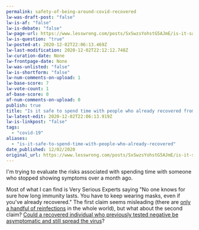 ```yaml
---
permalink: safety-of-being-around-covid-recovered
lw-was-draft-post: "false"
lw-is-af: "false"
lw-is-debate: "false"
lw-page-url: https://www.lesswrong.com/posts/SxSwzsYohstG5AJmE/is-it-safe-to-spend-time-with-people-who-already-recovered
lw-is-question: "true"
lw-posted-at: 2020-12-02T22:06:13.469Z
lw-last-modification: 2020-12-02T22:12:12.748Z
lw-curation-date: None
lw-frontpage-date: None
lw-was-unlisted: "false"
lw-is-shortform: "false"
lw-num-comments-on-upload: 1
lw-base-score: 7
lw-vote-count: 1
af-base-score: 0
af-num-comments-on-upload: 0
publish: true
title: "Is it safe to spend time with people who already recovered from COVID?"
lw-latest-edit: 2020-12-02T22:06:13.919Z
lw-is-linkpost: "false"
tags: 
  - "covid-19"
aliases: 
  - "is-it-safe-to-spend-time-with-people-who-already-recovered"
date_published: 12/02/2020
original_url: https://www.lesswrong.com/posts/SxSwzsYohstG5AJmE/is-it-safe-to-spend-time-with-people-who-already-recovered
---
```

I'm trying to evaluate the risks associated with spending time with someone who stopped showing symptoms over a month ago.

Most of what I can find is Very Serious Experts saying "No one knows for sure how long immunity lasts. You have to keep wearing masks, even if you've already recovered." The first claim seems misleading (there are [only a handful of reinfections](https://gulfnews.com/world/covid-19-5-confirmed-cases-of-sars-cov-2-reinfections-what-we-do-and-dont-know-1.1603024557748) in the whole world), but what about the second claim? [Could a recovered individual who previously tested negative be asymptomatic and still spread the virus](https://www.thepeninsulaqatar.com/article/29/10/2020/Some-Covid-recovered-patients-can-still-carry-virus-Study)?
